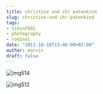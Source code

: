 ```yaml
---
title: christine und ihr patenkind
slug: christine-und-ihr-patenkind
tags:
- nikonf801
- photography
- rodinal
date: "2011-10-18T13:46:00+02:00"
author: marvin
draft: false
---
```

![img514](/images/6256818263_edc4f66305_b.jpg)

![img512](/images/6256817291_53b5f84923_b.jpg)